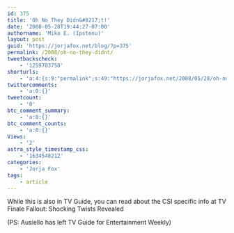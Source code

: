 ```yaml
---
id: 375
title: 'Oh No They Didn&#8217;t!'
date: '2008-05-28T19:44:27-07:00'
authorname: 'Mika E. (Ipstenu)'
layout: post
guid: 'https://jorjafox.net/blog/?p=375'
permalink: /2008/oh-no-they-didnt/
tweetbackscheck:
    - '1259703750'
shorturls:
    - 'a:4:{s:9:"permalink";s:49:"https://jorjafox.net/2008/05/28/oh-no-they-didnt/";s:7:"tinyurl";s:25:"http://tinyurl.com/m22xsj";s:4:"isgd";s:18:"http://is.gd/53pyf";s:5:"bitly";s:20:"http://bit.ly/8CfQGV";}'
twittercomments:
    - 'a:0:{}'
tweetcount:
    - '0'
btc_comment_summary:
    - 'a:0:{}'
btc_comment_counts:
    - 'a:0:{}'
Views:
    - '2'
astra_style_timestamp_css:
    - '1634548212'
categories:
    - 'Jorja Fox'
tags:
    - article
---
```


While this is also in TV Guide, you can read about the CSI specific info at TV Finale Fallout: Shocking Twists Revealed

(PS: Ausiello has left TV Guide for Entertainment Weekly)
